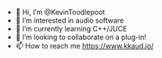 - 👋 Hi, I’m @KevinToodlepoot
- 👀 I’m interested in audio software
- 🌱 I’m currently learning C++/JUCE
- 💞️ I’m looking to collaborate on a plug-in!
- 📫 How to reach me https://www.kkaud.io/

<!---
KevinToodlepoot/KevinToodlepoot is a ✨ special ✨ repository because its `README.md` (this file) appears on your GitHub profile.
You can click the Preview link to take a look at your changes.
--->
